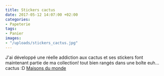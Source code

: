 ```yaml
---
title: Stickers cactus
date: 2017-05-12 14:07:00 +02:00
categories:
- Papeterie
tags:
- Panier
images:
- "/uploads/stickers_cactus.jpg"
---
```


J'ai développé une réelle addiction aux cactus et ses stickers font maintenant partie de ma collection! tout bien rangés dans une boîte euh... cactus :D [Maisons du monde ](http://www.maisonsdumonde.com/FR/fr/produits/fiche/stickers-cactus-urban-170099.htm)
